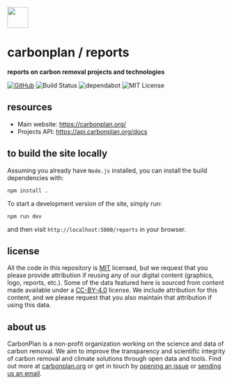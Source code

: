 <img
  src='https://carbonplan-assets.s3.amazonaws.com/monogram/dark-small.png'
  height='48'
/>

# carbonplan / reports

**reports on carbon removal projects and technologies**

[![GitHub][github-badge]][github]
![Build Status][]
![dependabot][]
![MIT License][]

[github]: https://github.com/carbonplan/reports
[github-badge]: https://flat.badgen.net/badge/-/github?icon=github&label
[build status]: https://flat.badgen.net/github/checks/carbonplan/reports
[dependabot]: https://flat.badgen.net/dependabot/carbonplan/reports?icon=dependabot
[mit license]: https://flat.badgen.net/badge/license/MIT/blue

## resources

- Main website: https://carbonplan.org/
- Projects API: https://api.carbonplan.org/docs

## to build the site locally

Assuming you already have `Node.js` installed, you can install the build dependencies with:

```shell
npm install .
```

To start a development version of the site, simply run:

```shell
npm run dev
```

and then visit `http://localhost:5000/reports` in your browser.

## license

All the code in this repository is [MIT](https://choosealicense.com/licenses/mit/) licensed, but we request that you please provide attribution if reusing any of our digital content (graphics, logo, reports, etc.). Some of the data featured here is sourced from content made available under a [CC-BY-4.0](https://choosealicense.com/licenses/cc-by-4.0/) license. We include attribution for this content, and we please request that you also maintain that attribution if using this data.

## about us

CarbonPlan is a non-profit organization working on the science and data of carbon removal. We aim to improve the transparency and scientific integrity of carbon removal and climate solutions through open data and tools. Find out more at [carbonplan.org](https://carbonplan.org/) or get in touch by [opening an issue](https://github.com/carbonplan/reports/issues/new) or [sending us an email](mailto:hello@carbonplan.org).
